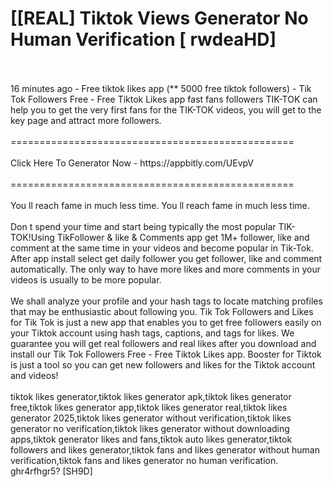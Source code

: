 # [[REAL] Tiktok Views Generator No Human Verification [ rwdeaHD]
<br>
<br>16 minutes ago - Free tiktok likes app (** 5000 free tiktok followers) - Tik Tok Followers Free - Free Tiktok Likes app fast fans followers TIK-TOK can help you to get the very first fans for the TIK-TOK videos, you will get to the key page and attract more followers. 
<br>
<br>=================================================
<br>
<br>Click Here To Generator Now - https://appbitly.com/UEvpV

<br>
<br>=================================================
<br>
<br>You ll reach fame in much less time.  You ll reach fame in much less time. 
<br>
<br>Don t spend your time and start being typically the most popular TIK-TOK!Using TikFollower & like & Comments app get 1M+ follower, like and comment at the same time in your videos and become popular in Tik-Tok.  After app install select get daily follower you get follower, like and comment automatically.  The only way to have more likes and more comments in your videos is usually to be more popular. 
<br>
<br>We shall analyze your profile and your hash tags to locate matching profiles that may be enthusiastic about following you. Tik Tok Followers and Likes for Tik Tok is just a new app that enables you to get free followers easily on your Tiktok account using hash tags, captions, and tags for likes.  We guarantee you will get real followers and real likes after you download and install our Tik Tok Followers Free - Free Tiktok Likes app. Booster for Tiktok is just a tool so you can get new followers and likes for the Tiktok account and videos!
<br>
<br>tiktok likes generator,tiktok likes generator apk,tiktok likes generator free,tiktok likes generator app,tiktok likes generator real,tiktok likes generator 2025,tiktok likes generator without verification,tiktok likes generator no verification,tiktok likes generator without downloading apps,tiktok generator likes and fans,tiktok auto likes generator,tiktok followers and likes generator,tiktok fans and likes generator without human verification,tiktok fans and likes generator no human verification.  ghr4rfhgr5? [SH9D]
<br>
